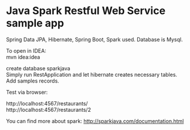 # Java Spark Restful Web Service sample app

Spring Data JPA, Hibernate, Spring Boot, Spark used.
Database is Mysql.

To open in IDEA:<br />
mvn idea:idea<br />


create database sparkjava<br />
Simply run RestApplication and let hibernate creates necessary tables.<br />
Add samples records.<br />

Test via browser:<br />

http://localhost:4567/restaurants/<br />
http://localhost:4567/restaurants/2<br />

You can find more about spark: http://sparkjava.com/documentation.html

